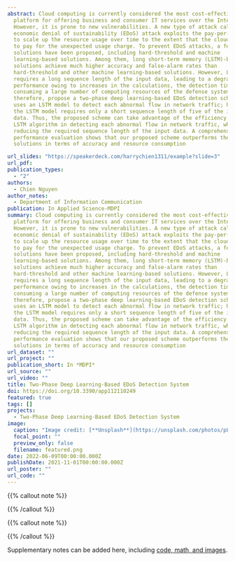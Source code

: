 ```yaml
---
abstract: Cloud computing is currently considered the most cost-effective
  platform for offering business and consumer IT services over the Internet.
  However, it is prone to new vulnerabilities. A new type of attack called an
  economic denial of sustainability (EDoS) attack exploits the pay-per-use model
  to scale up the resource usage over time to the extent that the cloud user has
  to pay for the unexpected usage charge. To prevent EDoS attacks, a few
  solutions have been proposed, including hard-threshold and machine
  learning-based solutions. Among them, long short-term memory (LSTM)-based
  solutions achieve much higher accuracy and false-alarm rates than
  hard-threshold and other machine learning-based solutions. However, LSTM
  requires a long sequence length of the input data, leading to a degraded
  performance owing to increases in the calculations, the detection time, and
  consuming a large number of computing resources of the defense system. We,
  therefore, propose a two-phase deep learning-based EDoS detection scheme that
  uses an LSTM model to detect each abnormal flow in network traffic; however,
  the LSTM model requires only a short sequence length of five of the input
  data. Thus, the proposed scheme can take advantage of the efficiency of the
  LSTM algorithm in detecting each abnormal flow in network traffic, while
  reducing the required sequence length of the input data. A comprehensive
  performance evaluation shows that our proposed scheme outperforms the existing
  solutions in terms of accuracy and resource consumption

url_slides: "https://speakerdeck.com/harrychien1311/example?slide=3"
url_pdf:
publication_types:
  - "2"
authors:
  - Chien Nguyen
author_notes:
  - Department of Information Communication
publication: In Applied Science-MDPI
summary: Cloud computing is currently considered the most cost-effective
  platform for offering business and consumer IT services over the Internet.
  However, it is prone to new vulnerabilities. A new type of attack called an
  economic denial of sustainability (EDoS) attack exploits the pay-per-use model
  to scale up the resource usage over time to the extent that the cloud user has
  to pay for the unexpected usage charge. To prevent EDoS attacks, a few
  solutions have been proposed, including hard-threshold and machine
  learning-based solutions. Among them, long short-term memory (LSTM)-based
  solutions achieve much higher accuracy and false-alarm rates than
  hard-threshold and other machine learning-based solutions. However, LSTM
  requires a long sequence length of the input data, leading to a degraded
  performance owing to increases in the calculations, the detection time, and
  consuming a large number of computing resources of the defense system. We,
  therefore, propose a two-phase deep learning-based EDoS detection scheme that
  uses an LSTM model to detect each abnormal flow in network traffic; however,
  the LSTM model requires only a short sequence length of five of the input
  data. Thus, the proposed scheme can take advantage of the efficiency of the
  LSTM algorithm in detecting each abnormal flow in network traffic, while
  reducing the required sequence length of the input data. A comprehensive
  performance evaluation shows that our proposed scheme outperforms the existing
  solutions in terms of accuracy and resource consumption
url_dataset: ""
url_project: ""
publication_short: In *MDPI*
url_source: ""
url_video: ""
title: Two-Phase Deep Learning-Based EDoS Detection System
doi: https://doi.org/10.3390/app112110249
featured: true
tags: []
projects:
  - Two-Phase Deep Learning-Based EDoS Detection System
image:
  caption: "Image credit: [**Unsplash**](https://unsplash.com/photos/pLCdAaMFLTE)"
  focal_point: ""
  preview_only: false
  filename: featured.png
date: 2022-06-09T00:00:00.000Z
publishDate: 2021-11-01T00:00:00.000Z
url_poster: ""
url_code: ""
---
```

{{% callout note %}}

{{% /callout %}}

{{% callout note %}}

{{% /callout %}}

Supplementary notes can be added here, including [code, math, and images](https://wowchemy.com/docs/writing-markdown-latex/).
